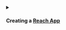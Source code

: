 <details>
<summary>
<h4>

Creating a [Reach App](https://docs.reach.sh/rsh/module/#rsh_Reach.App)

</h4>
</summary>
<p>

**Reach.App** will contain all the code that we will need to create our contract.
> Let's add this into an `index.rsh` file.
```javascript
'reach 0.1';

export const main = Reach.App(() => {
    //setoptions
})

init();
```
***Let's go through the code to see what is happening.***
+ `reach 0.1;` indicates that this is a Reach program. You'll always have this at the top of every program.

+ `export const main` defines the main export from the program. When you compile, this is what the compiler will look at.

+  `init()` marks the deployment of the Reach program, which allows the program to start doing things.

</p>
</details>